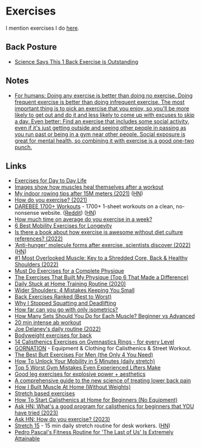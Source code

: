 # Exercises

I mention exercises I do [here](fitness.md).

## Back Posture

- [Science Says This 1 Back Exercise is Outstanding](https://www.youtube.com/watch?v=lXQ2V0XfI_M)

## Notes

- [For humans: Doing any exercise is better than doing no exercise. Doing frequent exercise is better than doing infrequent exercise. The most important thing is to pick an exercise that you enjoy, so you'll be more likely to get out and do it and less likely to come up with excuses to skip a day. Even better: Find an exercise that includes some social activity, even if it's just getting outside and seeing other people in passing as you run past or being in a gym near other people. Social exposure is great for mental health, so combining it with exercise is a good one-two punch.](https://news.ycombinator.com/item?id=26741776)

## Links

- [Exercises for Day to Day Life](https://www.webshealth.com/health/nine-exercises-for-every-one/)
- [Images show how muscles heal themselves after a workout](https://www.livescience.com/muscle-repair-by-roaming-nuclei)
- [My indoor rowing tips after 15M meters (2021)](https://onlyrss.org/posts/my-rowing-tips-after-15-million-meters.html) ([HN](https://news.ycombinator.com/item?id=28911503))
- [How do you exercise? (2021)](https://www.reddit.com/r/slatestarcodex/comments/qpb408/how_do_you_exercise/)
- [DAREBEE 1700+ Workouts](https://darebee.com/workouts) - 1700+ 1-sheet workouts on a clean, no-nonsense website. ([Reddit](https://www.reddit.com/r/InternetIsBeautiful/comments/qr4z4o/1700_1sheet_workouts_on_a_clean_nononsense_website/)) ([HN](https://news.ycombinator.com/item?id=29403113))
- [How much time on average do you exercise in a week?](https://news.ycombinator.com/item?id=29769623)
- [6 Best Mobility Exercises for Longevity](https://www.wellandgood.com/best-mobility-exercises-for-longevity/)
- [Is there a book about how exercise is awesome without diet culture references? (2022)](https://www.reddit.com/r/suggestmeabook/comments/vfi50j/is_there_a_book_about_how_exercise_is_awesome/)
- [‘Anti-hunger’ molecule forms after exercise, scientists discover (2022)](https://med.stanford.edu/news/all-news/2022/06/anti-hunger-molecule-exercise.html) ([HN](https://news.ycombinator.com/item?id=31858063))
- [#1 Most Overlooked Muscle: Key to a Shredded Core, Back & Healthy Shoulders (2022)](https://www.youtube.com/watch?v=xHdqJvAxY3Y)
- [Must Do Exercises for a Complete Physique](https://www.youtube.com/watch?v=s0fA0gXqREQ)
- [The Exercises That Built My Physique (Top 6 That Made a Difference)](https://www.youtube.com/watch?v=qsd3z3xUWhw)
- [Daily Stuck at Home Training Routine (2020)](https://www.youtube.com/watch?v=5Jth37OywOE)
- [Wider Shoulders: 4 Mistakes Keeping You Small](https://www.youtube.com/watch?v=TChfFQC0eHs)
- [Back Exercises Ranked (Best to Worst)](https://www.youtube.com/watch?v=w4vU3tzVM70)
- [Why I Stopped Squatting and Deadlifting](https://www.youtube.com/watch?v=gso8KF6DiJM)
- [How far can you go with only isometrics?](https://www.reddit.com/r/bodyweightfitness/comments/yyf4n9/how_far_can_you_go_with_only_isometrics/)
- [How Many Sets Should You Do for Each Muscle? Beginner vs Advanced](https://www.youtube.com/watch?v=zcyv9-ifjWo)
- [20 min intense ab workout](https://www.youtube.com/watch?v=S1_C11ovtZc)
- [Joe Delaney's daily routine (2022)](https://www.youtube.com/watch?v=eTKH5LspM3o)
- [Bodyweight exercises for back](https://www.reddit.com/r/bodyweightfitness/comments/z237y5/question_about_working_back_with_just_bodyweight/)
- [14 Calisthenics Exercises on Gymnastics Rings - for every Level](https://www.gornation.com/blogs/news/exercises-gymnastics-rings)
- [GORNATION](https://www.gornation.com/) - Equipment & Clothing for Calisthenics & Street Workout.
- [The Best Butt Exercises For Men (the Only 4 You Need)](https://www.youtube.com/watch?v=YHTJusT51Zs)
- [How To Unlock Your Mobility in 5 Minutes (daily stretch)](https://www.youtube.com/watch?v=sOuKeVuej9E)
- [Top 5 Worst Gym Mistakes Even Experienced Lifters Make](https://www.youtube.com/watch?v=6vavUJwqqEE)
- [Good leg exercises for explosive power + aesthetics](https://www.reddit.com/r/bodyweightfitness/comments/z7cywu/good_leg_exercises_for_explosive_power_aesthetics/)
- [A comprehensive guide to the new science of treating lower back pain](https://www.vox.com/science-and-health/2017/8/4/15929484/chronic-back-pain-treatment-mainstream-vs-alternative)
- [How I Built Muscle At Home (Without Weights)](https://www.youtube.com/watch?v=ho8fvPH_Ro0)
- [Stretch based exercises](https://www.youtube.com/watch?v=xW79HPiyidk)
- [How To Start Calisthenics at Home for Beginners (No Equipment)](https://www.youtube.com/watch?v=hEXjX6nwDoY)
- [Ask HN: What's a good program for calisthenics for beginners that YOU have tried (2023)](https://news.ycombinator.com/item?id=34208729)
- [Ask HN: How do you exercise? (2023)](https://news.ycombinator.com/item?id=34542172)
- [Stretch 15](https://stretch15.com/) - 15 min daily stretch routine for desk workers. ([HN](https://news.ycombinator.com/item?id=35639810))
- [Pedro Pascal's Fitness Routine for 'The Last of Us' Is Extremely Attainable](https://www.gq.com/story/pedro-pascal-last-of-us-fitness-routine)
